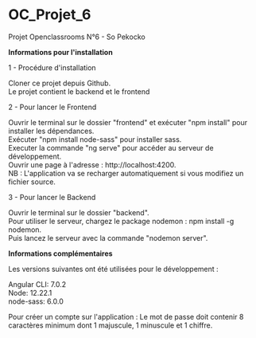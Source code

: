 # OC_Projet_6
Projet Openclassrooms N°6 - So Pekocko

****Informations pour l'installation****

1 - Procédure d'installation

Cloner ce projet depuis Github.     
Le projet contient le backend et le frontend     

2 - Pour lancer le Frontend     

Ouvrir le terminal sur le dossier "frontend" et exécuter "npm install" pour installer les dépendances.     
Exécuter "npm install node-sass" pour installer sass.     
Executer la commande "ng serve" pour accéder au serveur de développement.     
Ouvrir une page à l'adresse : http://localhost:4200.     
NB : L'application va se recharger automatiquement si vous modifiez un fichier source.     

3 - Pour lancer le Backend     

Ouvrir le terminal sur le dossier "backend".     
Pour utiliser le serveur, chargez le package nodemon : npm install -g nodemon.     
Puis lancez le serveur avec la commande "nodemon server".     

****Informations complémentaires****     

Les versions suivantes ont été utilisées pour le développement :     

Angular CLI: 7.0.2     
Node: 12.22.1     
node-sass: 6.0.0     

Pour créer un compte sur l'application : Le mot de passe doit contenir 8 caractères minimum dont 1 majuscule, 1 minuscule et 1 chiffre.
